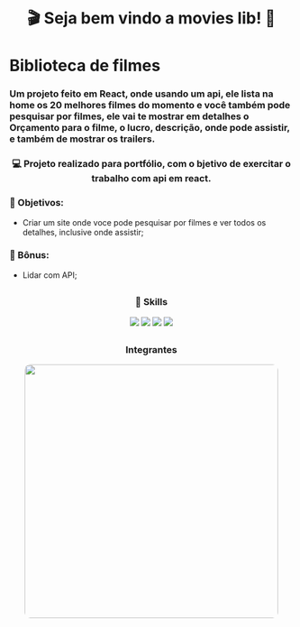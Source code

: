 


# <div align="center">🎬 Seja bem vindo a movies lib! 🎥</div>

# Biblioteca de filmes #

### Um projeto feito em React, onde usando um api, ele lista na home os 20 melhores filmes do momento e você também pode pesquisar por filmes, ele vai te mostrar em detalhes o Orçamento para o filme, o lucro, descrição, onde pode assistir, e também de mostrar os trailers. ###


### <div align="center">💻 Projeto realizado para portfólio, com o bjetivo de exercitar o trabalho com api em react.</div>

### 📌 Objetivos:
- Criar um site onde voce pode pesquisar por filmes e ver todos os detalhes, inclusive onde assistir;

### 🎁 Bônus:
 - Lidar com API;
 
##
### <div align="center">🚀 Skills</div>
<div align="center">
  <img src="https://img.shields.io/badge/HTML5-E34F26?style=for-the-badge&logo=html5&logoColor=white">
  <img src="https://img.shields.io/badge/CSS3-1572B6?style=for-the-badge&logo=css3&logoColor=white">
  <img src="https://img.shields.io/badge/react-323330?style=for-the-badge&logo=react&logoColor=F7DF1E">
  <img src="https://img.shields.io/badge/api-005C84?style=for-the-badge&logo=api&logoColor=white">
 
</div>


##
### <div align="center">Integrantes</div>
<div align="center">
 
 <img src="https://undertakehigh.com.br/teste/wp-content/uploads/2024/05/card-vitor.png" width="450px" style="border-radius: 10px;"></img>
 
</div>


